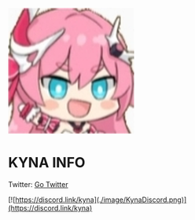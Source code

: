 ![Kyna.png](./image/kyna.png)

# KYNA INFO
Twitter: [Go Twitter](https://twitter.com/KynaDiscord)

[![https://discord.link/kyna](./image/KynaDiscord.png)](https://discord.link/kyna)

